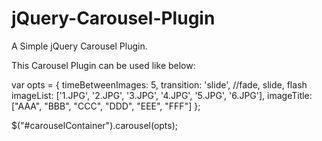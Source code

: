 jQuery-Carousel-Plugin
======================

A Simple jQuery Carousel Plugin. 

This Carousel Plugin can be used like below:

var opts = {
    timeBetweenImages: 5,
    transition: 'slide', //fade, slide, flash
    imageList: ['1.JPG', '2.JPG', '3.JPG', '4.JPG', '5.JPG', '6.JPG'],
    imageTitle: ["AAA", "BBB", "CCC", "DDD", "EEE", "FFF"]
};

$("#carouselContainer").carousel(opts);
